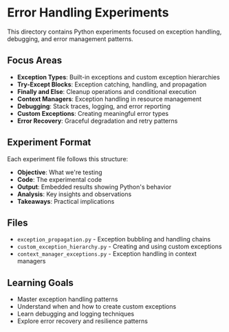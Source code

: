 # Error Handling Experiments

This directory contains Python experiments focused on exception handling, debugging, and error management patterns.

## Focus Areas

- **Exception Types**: Built-in exceptions and custom exception hierarchies
- **Try-Except Blocks**: Exception catching, handling, and propagation
- **Finally and Else**: Cleanup operations and conditional execution
- **Context Managers**: Exception handling in resource management
- **Debugging**: Stack traces, logging, and error reporting
- **Custom Exceptions**: Creating meaningful error types
- **Error Recovery**: Graceful degradation and retry patterns

## Experiment Format

Each experiment file follows this structure:
- **Objective**: What we're testing
- **Code**: The experimental code
- **Output**: Embedded results showing Python's behavior
- **Analysis**: Key insights and observations
- **Takeaways**: Practical implications

## Files

- `exception_propagation.py` - Exception bubbling and handling chains
- `custom_exception_hierarchy.py` - Creating and using custom exceptions
- `context_manager_exceptions.py` - Exception handling in context managers

## Learning Goals

- Master exception handling patterns
- Understand when and how to create custom exceptions
- Learn debugging and logging techniques
- Explore error recovery and resilience patterns